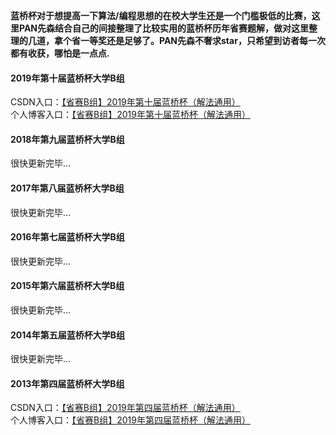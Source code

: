 **蓝桥杯对于想提高一下算法/编程思想的在校大学生还是一个门槛极低的比赛，这里PAN先森结合自己的间接整理了比较实用的蓝桥杯历年省赛题解，做对这里整理的几道，拿个省一等奖还是足够了。PAN先森不奢求star，只希望到访者每一次都有收获，哪怕是一点点.**

#### 2019年第十届蓝桥杯大学B组

CSDN入口：<a target="blank_" href="https://blog.csdn.net/qq_43539599/article/details/103132108">【省赛B组】2019年第十届蓝桥杯（解法通用）</a><br>
个人博客入口：<a target="blank_" href="https://www.hoji.site/blog/72">【省赛B组】2019年第十届蓝桥杯（解法通用）</a>

#### 2018年第九届蓝桥杯大学B组
很快更新完毕...

#### 2017年第八届蓝桥杯大学B组
很快更新完毕...

#### 2016年第七届蓝桥杯大学B组
很快更新完毕...

#### 2015年第六届蓝桥杯大学B组
很快更新完毕...

#### 2014年第五届蓝桥杯大学B组
很快更新完毕...

#### 2013年第四届蓝桥杯大学B组
CSDN入口：<a target="blank_" href="https://blog.csdn.net/qq_43539599/article/details/103129565">【省赛B组】2019年第四届蓝桥杯（解法通用）</a><br>
个人博客入口：<a target="blank_" href="https://www.hoji.site/blog/71">【省赛B组】2019年第四届蓝桥杯（解法通用）</a>

